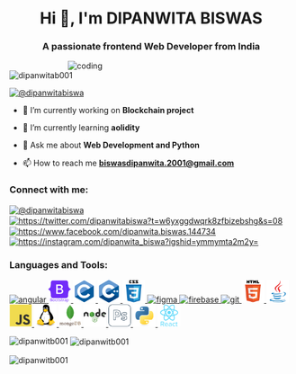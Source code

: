 <h1 align="center">Hi 👋, I'm DIPANWITA BISWAS</h1>
<h3 align="center">A passionate frontend Web Developer from India</h3>
<img align="right" alt="coding" width="400" src="https://media4.giphy.com/media/qgQUggAC3Pfv687qPC/giphy.gif?cid=ecf05e47n9yuv5ajhjlpyvfqr48k31k66p16dxkajb8cxzng&rid=giphy.gif&ct=g"/>

<p align="left"> <img src="https://komarev.com/ghpvc/?username=dipanwitab001&label=Profile%20views&color=0e75b6&style=flat" alt="dipanwitab001" /> </p>

<p align="left"> <a href="https://twitter.com/@dipanwitabiswa" target="blank"><img src="https://img.shields.io/twitter/follow/@dipanwitabiswa?logo=twitter&style=for-the-badge" alt="@dipanwitabiswa" /></a> </p>

- 🔭 I’m currently working on **Blockchain project**

- 🌱 I’m currently learning **aolidity**

- 💬 Ask me about **Web Development and Python**

- 📫 How to reach me **biswasdipanwita.2001@gmail.com**

<h3 align="left">Connect with me:</h3>
<p align="left">
<a href="https://twitter.com/@dipanwitabiswa" target="blank"><img align="center" src="https://raw.githubusercontent.com/rahuldkjain/github-profile-readme-generator/master/src/images/icons/Social/twitter.svg" alt="@dipanwitabiswa" height="30" width="40" /></a>
<a href="https://linkedin.com/in/https://twitter.com/dipanwitabiswa?t=w6yxggdwqrk8zfbizebshg&s=08" target="blank"><img align="center" src="https://raw.githubusercontent.com/rahuldkjain/github-profile-readme-generator/master/src/images/icons/Social/linked-in-alt.svg" alt="https://twitter.com/dipanwitabiswa?t=w6yxggdwqrk8zfbizebshg&s=08" height="30" width="40" /></a>
<a href="https://fb.com/https://www.facebook.com/dipanwita.biswas.144734" target="blank"><img align="center" src="https://raw.githubusercontent.com/rahuldkjain/github-profile-readme-generator/master/src/images/icons/Social/facebook.svg" alt="https://www.facebook.com/dipanwita.biswas.144734" height="30" width="40" /></a>
<a href="https://instagram.com/https://instagram.com/dipanwita_biswa?igshid=ymmymta2m2y=" target="blank"><img align="center" src="https://raw.githubusercontent.com/rahuldkjain/github-profile-readme-generator/master/src/images/icons/Social/instagram.svg" alt="https://instagram.com/dipanwita_biswa?igshid=ymmymta2m2y=" height="30" width="40" /></a>
</p>

<h3 align="left">Languages and Tools:</h3>
<p align="left"> <a href="https://angular.io" target="_blank" rel="noreferrer"> <img src="https://angular.io/assets/images/logos/angular/angular.svg" alt="angular" width="40" height="40"/> </a> <a href="https://getbootstrap.com" target="_blank" rel="noreferrer"> <img src="https://raw.githubusercontent.com/devicons/devicon/master/icons/bootstrap/bootstrap-plain-wordmark.svg" alt="bootstrap" width="40" height="40"/> </a> <a href="https://www.cprogramming.com/" target="_blank" rel="noreferrer"> <img src="https://raw.githubusercontent.com/devicons/devicon/master/icons/c/c-original.svg" alt="c" width="40" height="40"/> </a> <a href="https://www.w3schools.com/cpp/" target="_blank" rel="noreferrer"> <img src="https://raw.githubusercontent.com/devicons/devicon/master/icons/cplusplus/cplusplus-original.svg" alt="cplusplus" width="40" height="40"/> </a> <a href="https://www.w3schools.com/css/" target="_blank" rel="noreferrer"> <img src="https://raw.githubusercontent.com/devicons/devicon/master/icons/css3/css3-original-wordmark.svg" alt="css3" width="40" height="40"/> </a> <a href="https://www.figma.com/" target="_blank" rel="noreferrer"> <img src="https://www.vectorlogo.zone/logos/figma/figma-icon.svg" alt="figma" width="40" height="40"/> </a> <a href="https://firebase.google.com/" target="_blank" rel="noreferrer"> <img src="https://www.vectorlogo.zone/logos/firebase/firebase-icon.svg" alt="firebase" width="40" height="40"/> </a> <a href="https://git-scm.com/" target="_blank" rel="noreferrer"> <img src="https://www.vectorlogo.zone/logos/git-scm/git-scm-icon.svg" alt="git" width="40" height="40"/> </a> <a href="https://www.w3.org/html/" target="_blank" rel="noreferrer"> <img src="https://raw.githubusercontent.com/devicons/devicon/master/icons/html5/html5-original-wordmark.svg" alt="html5" width="40" height="40"/> </a> <a href="https://www.java.com" target="_blank" rel="noreferrer"> <img src="https://raw.githubusercontent.com/devicons/devicon/master/icons/java/java-original.svg" alt="java" width="40" height="40"/> </a> <a href="https://developer.mozilla.org/en-US/docs/Web/JavaScript" target="_blank" rel="noreferrer"> <img src="https://raw.githubusercontent.com/devicons/devicon/master/icons/javascript/javascript-original.svg" alt="javascript" width="40" height="40"/> </a> <a href="https://www.linux.org/" target="_blank" rel="noreferrer"> <img src="https://raw.githubusercontent.com/devicons/devicon/master/icons/linux/linux-original.svg" alt="linux" width="40" height="40"/> </a> <a href="https://www.mongodb.com/" target="_blank" rel="noreferrer"> <img src="https://raw.githubusercontent.com/devicons/devicon/master/icons/mongodb/mongodb-original-wordmark.svg" alt="mongodb" width="40" height="40"/> </a> <a href="https://nodejs.org" target="_blank" rel="noreferrer"> <img src="https://raw.githubusercontent.com/devicons/devicon/master/icons/nodejs/nodejs-original-wordmark.svg" alt="nodejs" width="40" height="40"/> </a> <a href="https://www.photoshop.com/en" target="_blank" rel="noreferrer"> <img src="https://raw.githubusercontent.com/devicons/devicon/master/icons/photoshop/photoshop-line.svg" alt="photoshop" width="40" height="40"/> </a> <a href="https://www.python.org" target="_blank" rel="noreferrer"> <img src="https://raw.githubusercontent.com/devicons/devicon/master/icons/python/python-original.svg" alt="python" width="40" height="40"/> </a> <a href="https://reactjs.org/" target="_blank" rel="noreferrer"> <img src="https://raw.githubusercontent.com/devicons/devicon/master/icons/react/react-original-wordmark.svg" alt="react" width="40" height="40"/> </a> </p>

<p><img align="left" src="https://github-readme-stats.vercel.app/api/top-langs?username=dipanwitb001&show_icons=true&locale=en&layout=compact" alt="dipanwitb001" /></p>

<p>&nbsp;<img align="center" src="https://github-readme-stats.vercel.app/api?username=dipanwitb001&show_icons=true&locale=en" alt="dipanwitb001" /></p>

<p><img align="center" src="https://github-readme-streak-stats.herokuapp.com/?user=dipanwitb001&" alt="dipanwitb001" /></p>
